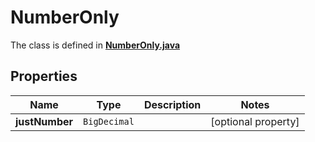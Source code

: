 

# NumberOnly

The class is defined in **[NumberOnly.java](../../src/main/java/org/openapitools/model/NumberOnly.java)**

## Properties

Name | Type | Description | Notes
------------ | ------------- | ------------- | -------------
**justNumber** | `BigDecimal` |  |  [optional property]



